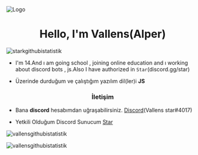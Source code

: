 ![Logo](https://media.discordapp.net/attachments/607927671720116292/849688974238416936/tomioka.gif) 
<h1 align="center">Hello, I'm Vallens(Alper)</h1>


<p align="left"> <img src="https://komarev.com/ghpvc/?username=starkbeyjs&label=Profile%20views&color=0e75b6&style=flat" alt="starkgithubistatistik" /> </p>

- I'm 14.And ı am going school , joining online education and ı working about discord bots , js.Also I have authorized in `Star`(discord.gg/star)

- Üzerinde durduğum ve çalıştığım yazılım dil(ler)i **JS**

<h3 align="center">İletişim</h3>

- Bana **discord** hesabımdan uğraşabilirsiniz. [Discord](https://discord.com/users/607925451364499477)(Vallens star#4017)

- Yetkili Olduğum Discord Sunucum [Star](discord.gg/star)

<p><img align="center" src="https://github-readme-stats.vercel.app/api?username=Vallensjs&show_icons=true&theme=radical" alt="vallensgithubistatistik" /></p>

<p><img align="center" src="https://github-readme-streak-stats.herokuapp.com/?user=Vallens&theme=radical" alt="vallensgithubistatistik" /></p> 
